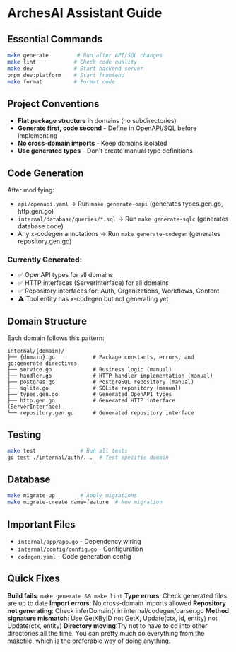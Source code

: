 # ArchesAI Assistant Guide

## Essential Commands

```bash
make generate         # Run after API/SQL changes
make lint            # Check code quality
make dev             # Start backend server
pnpm dev:platform    # Start frontend
make format          # Format code
```

## Project Conventions

- **Flat package structure** in domains (no subdirectories)
- **Generate first, code second** - Define in OpenAPI/SQL before implementing
- **No cross-domain imports** - Keep domains isolated
- **Use generated types** - Don't create manual type definitions

## Code Generation

After modifying:

- `api/openapi.yaml` → Run `make generate-oapi` (generates types.gen.go, http.gen.go)
- `internal/database/queries/*.sql` → Run `make generate-sqlc` (generates database code)
- Any x-codegen annotations → Run `make generate-codegen` (generates repository.gen.go)

### Currently Generated:

- ✅ OpenAPI types for all domains
- ✅ HTTP interfaces (ServerInterface) for all domains
- ✅ Repository interfaces for: Auth, Organizations, Workflows, Content
- ⚠️ Tool entity has x-codegen but not generating yet

## Domain Structure

Each domain follows this pattern:

```
internal/{domain}/
├── {domain}.go            # Package constants, errors, and go:generate directives
├── service.go             # Business logic (manual)
├── handler.go             # HTTP handler implementation (manual)
├── postgres.go            # PostgreSQL repository (manual)
├── sqlite.go              # SQLite repository (manual)
├── types.gen.go           # Generated OpenAPI types
├── http.gen.go            # Generated HTTP interface (ServerInterface)
└── repository.gen.go      # Generated repository interface
```

## Testing

```bash
make test              # Run all tests
go test ./internal/auth/...  # Test specific domain
```

## Database

```bash
make migrate-up        # Apply migrations
make migrate-create name=feature  # New migration
```

## Important Files

- `internal/app/app.go` - Dependency wiring
- `internal/config/config.go` - Configuration
- `codegen.yaml` - Code generation config

## Quick Fixes

**Build fails**: `make generate && make lint`
**Type errors**: Check generated files are up to date
**Import errors**: No cross-domain imports allowed
**Repository not generating**: Check inferDomain() in internal/codegen/parser.go
**Method signature mismatch**: Use GetXByID not GetX, Update(ctx, id, entity) not Update(ctx, entity)
**Directory moving**:Try not to have to cd into other directories all the time. You can pretty much do everything from the makefile, which is the preferable way of doing anything.

